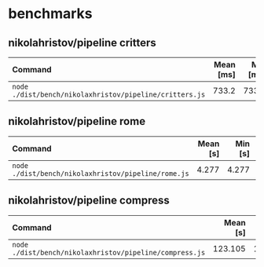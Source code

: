# benchmarks

## nikolahristov/pipeline critters
| Command | Mean [ms] | Min [ms] | Max [ms] | Relative |
|:---|---:|---:|---:|---:|
| `node ./dist/bench/nikolaxhristov/pipeline/critters.js` | 733.2 | 733.2 | 733.2 | 1.00 |

## nikolahristov/pipeline rome
| Command | Mean [s] | Min [s] | Max [s] | Relative |
|:---|---:|---:|---:|---:|
| `node ./dist/bench/nikolaxhristov/pipeline/rome.js` | 4.277 | 4.277 | 4.277 | 1.00 |

## nikolahristov/pipeline compress
| Command | Mean [s] | Min [s] | Max [s] | Relative |
|:---|---:|---:|---:|---:|
| `node ./dist/bench/nikolaxhristov/pipeline/compress.js` | 123.105 | 123.105 | 123.105 | 1.00 |
